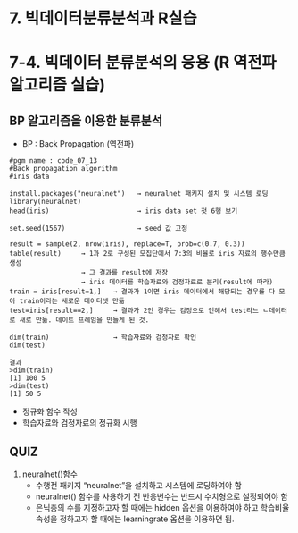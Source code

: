 # 7. 빅데이터분류분석과 R실습



# 7-4. 빅데이터 분류분석의 응용 (R 역전파알고리즘 실습)



## BP 알고리즘을 이용한 분류분석

- BP : Back Propagation (역전파)

```
#pgm name : code_07_13
#Back propagation algorithm
#iris data

install.packages("neuralnet")   → neuralnet 패키지 설치 및 시스템 로딩
library(neuralnet)
head(iris)                      → iris data set 첫 6행 보기

set.seed(1567)                  → seed 값 고정

result = sample(2, nrow(iris), replace=T, prob=c(0.7, 0.3))
table(result)     → 1과 2로 구성된 모집단에서 7:3의 비율로 iris 자료의 행수만큼 생성
                  → 그 결과를 result에 저장
                  → iris 데이터를 학습자료와 검정자료로 분리(result에 따라)
train = iris[result=1,]   → 결과가 1이면 iris 데이터에서 해당되는 경우를 다 모아 train이라는 새로운 데이터셋 만듦
test=iris[result==2,]     → 결과가 2인 경우는 검정으로 인해서 test라느 ㄴ데이터로 새로 만듦. 데이트 프레임을 만들게 된 것.

dim(train)                → 학습자료와 검정자료 확인
dim(test)
```

```
결과
>dim(train)
[1] 100 5
>dim(test)
[1] 50 5
```



- 정규화 함수 작성
- 학습자료와 검정자료의 정규화 시행



## QUIZ

1. neuralnet()함수
   - 수행전 패키지 “neuralnet”을 설치하고 시스템에 로딩하여야 함
   - neuralnet() 함수를 사용하기 전 반응변수는 반드시 수치형으로 설정되어야 함
   - 은닉층의 수를 지정하고자 할 때에는 hidden 옵션을 이용하여야 하고 학습비율 속성을 정하고자 할 때에는 learningrate 옵션을 이용하면 됨.


